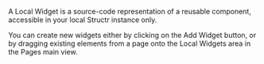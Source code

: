 A Local Widget is a source-code representation of a reusable component, accessible in your local Structr instance only.

You can create new widgets either by clicking on the Add Widget button, or by dragging existing elements from a page onto the Local Widgets area in the Pages main view.
